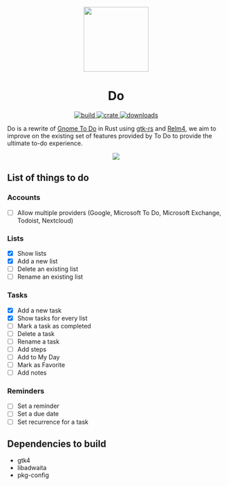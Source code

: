 <div align="center">
  <br>
  <img src="https://raw.githubusercontent.com/edfloreshz/do/main/src/resources/icons/do.edfloreshz.github.svg" width="150" />
  <h1>Do</h1>
  <a href="https://github.com/edfloreshz/do/actions/workflows/rust.yml">
    <img src="https://img.shields.io/github/workflow/status/edfloreshz/sensei/Rust?logo=GitHub" alt="build"/>
  </a>
  <a href="https://crates.io/crates/do">
    <img src="https://img.shields.io/crates/v/do?label=Do" alt="crate"/>
  </a>
   <a href="https://crates.io/crates/do">
    <img src="https://img.shields.io/crates/d/do" alt="downloads"/>
  </a>
</div>

Do is a rewrite of [Gnome To Do]() in Rust using [gtk-rs]() and [Relm4](), we aim to improve on the existing set of features provided by To Do to provide the ultimate to-do experience.

<div align="center">
  <img src="https://user-images.githubusercontent.com/22224438/162361232-d3d5d5b9-11ca-45e3-9c85-3bee901828d0.png"/>
</div>


## List of things to do

### Accounts
- [ ] Allow multiple providers (Google, Microsoft To Do, Microsoft Exchange, Todoist, Nextcloud)

### Lists
- [x] Show lists
- [x] Add a new list
- [ ] Delete an existing list
- [ ] Rename an existing list

### Tasks
- [x] Add a new task
- [x] Show tasks for every list
- [ ] Mark a task as completed
- [ ] Delete a task
- [ ] Rename a task
- [ ] Add steps
- [ ] Add to My Day
- [ ] Mark as Favorite
- [ ] Add notes

### Reminders
- [ ] Set a reminder
- [ ] Set a due date
- [ ] Set recurrence for a task

## Dependencies to build
- gtk4
- libadwaita
- pkg-config
